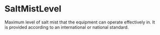 SaltMistLevel
=============

Maximum level of salt mist that the equipment can operate effectively in. It is provided according to an international or national standard.
